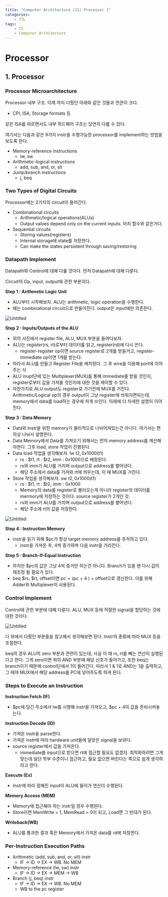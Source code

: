 ```yaml
---
title: "Computer Architecture (11) Processor 1"
categories:
    - TIL
tags:
    - CS
    - Computer Architecture
---
```


# Processor

## 1. Processor

### Processor Microarchitecture

Processor 내부 구조. 이제 까지 다뤘던 아래와 같은 것들과 연관이 크다.

- CPI, ISA, Storage formats 등

같은 ISA를 따르면서도 내부 하드웨어 구조는 당연히 다를 수 있다.

여기서는 다음과 같은 9가지 instr을 수행가능한 processor를 implement하는 방법을 보도록 한다.

- Memory-reference instructions
    - lw, sw
- Arithmetic-logical instructions
    - add, sub, and, or, slt
- Jump/branch instructions
    - j, beq

### Two Types of Digital Circuits

Processor에는 2가지의 circuit이 들어간다.

- Combinational circuits
    - Arithmetic/logical operations(ALUs)
    - Output values depend only on the current inputs. 마치 함수와 같은거다.
- Sequential circuits
    - Storing values(registers)
    - Internal storage에 state를 저장한다.
    - Can make the states persistent through saving/restoring

### Datapath Implement

Datapath와 Control에 대해 다룰 것이다. 먼저 Datapath에 대해 다룬다.

Circuit의 Op, input, output에 관한 부분이다.

**Step 1 : Arithmetic Logic Unit**

- ALU부터 시작해보자. ALU는 arithmetic, logic operation을 수행한다.
- 얘는 combinational circuit으로 만들어진다. output은 input에만 의존한다.

![Untitled](https://gonnnnn.github.io/image/TIL/0521(1).png)               

**Step 2 : Inputs/Outputs of the ALU**

- 위의 사진에서 register file, ALU, MUX 부분을 들여다보자.
- ALU는 register(rs, rt)로부터 데이터를 읽고, register(rd)에 다시 쓴다.
    - register-register op이면 source register로 2개를 받을거고, register-immediate op이면 1개를 받는다.
- 따라서 ALU를 만들고 Register File을 배치한다. 그 후 wire을 이용해 port에 이어주는 식
- ALU inupt단에 있는 Multiplexer(MUX)를 통해 immediate를 받을 것인지, register로부터 값을 가져올 것인지에 대한 것을 제어할 수 있다.
- 마찬가지로 ALU output도 register로 가기전에 MUX를 거친다. Arithmetic/Logical op의 경우 output이 그냥 register에 씌워지면되는데, memory에서 data를 load하는 경우에 저게 쓰인다. 아래에 더 자세한 설명이 이어진다.

**Step 3 : Data Memory**

- Data와 Instr을 위한 memory가 물리적으로 나뉘어져있는건 아니다. 여기서는 편의상 나눠서 설명한다.
- Data Memory에서 Data를 가져오기 위해서는 먼저 memory address를 계산해야한다. 그후 load, store 작업이 진행된다.
- Data load 작업을 생각해보자. lw $t2, 0x1000($t1)
    - rs : $t1, rt : $t2, imm : 0x1000으로 배정된다.
    - rs와 imm가 ALU를 거치며 output으로 address를 뱉어낸다.
    - 해당 주소에서 data를 가져와 rt에 씌우는데, 이 때 MUX를 거친다.
- Store 작업을 생각해보자. sw $t2, 0x1000($t1)
    - rs : $t1, rt : $t2, imm : 0x1000
    - Memory의 data를 register로 불러오는게 아니라 register의 데이터를 mermory에 저장하는 것이다. source register가 2개인 것.
    - rs와 imm가 ALU를 거치며 output으로 address를 뱉어낸다.
    - 해당 주소에 rt의 값을 저장한다.

![Untitled](https://gonnnnn.github.io/image/TIL/0521(2).png)                   

**Step 4 : Instruction Memory**

- instr을 읽기 위해 $pc가 항상 target memory address를 추적하고 있다.
    - instr을 가져온 후, 4씩 증가하며 다음 instr을 가리킨다.

**Step 5 : Branch-If-Equal Instruction**

- 하지만 $pc의 값은 그냥 4씩 증가만 하는건 아니다. Branch가 있을 땐 다시 값이 재조정 될 필요가 있다.
- beq $rs, $rt, offset이면 $pc = ($pc + 4 ) + offset으로 갱신한다. 이를 위해 Adder와 Multiplexer이 사용된다.

### Control Implement

Control에 관한 부분에 대해 다룬다. ALU, MUX 등에 적절한 signal을 할당하는 것에 대한 것이다.

![Untitled](https://gonnnnn.github.io/image/TIL/0521(3).png)                   

다 위에서 다뤘던 부분들을 참고해서 생각해보면 된다. Instr의 종류에 따라 MUX 등을 조절한다.

beq의 경우 ALU의 zero 부분과 관련이 있는데, 사실 이 때 rs, rt를 빼는 연산이 실행된다고 한다. 그게 zero이면 위의 AND 부분에 해당 신호가 들어가고, 또한 beq는 branch이기 때문에 control단에서 1이 들어간다. 따라서 1 & 1로 AND는 1을 출력하고, 그 때야 MUX에서 해당 address를 PC에 넣어주도록 하게 된다.

### Steps to Execute an Instruction

**Instruction Fetch (IF)**

- $pc에 담긴 주소에서 lw를 시행해 instr을 가져오고, $pc + 4의 값을 준비시켜놓는다.

**Instruction Decode (ID)**

- 가져온 instr을 parse한다.
- 가져온 instr에 따라 hardware unit들에 알맞은 signal을 보낸다.
- source register에서 값을 가져온다.
    - immediate를 input으로 받으면 rt에 접근할 필요도 없겠지. 최적화하려면 그게 맞는데 일단 학부 수준이니 접근하고, 필요 없으면 버린다는 쪽으로 쉽게 생각하라고 한다.

**Execute (Ex)**

- Instr에 따라 정해진 input이 ALU에 들어가 연산이 수행된다.

**Memory Access (MEM)**

- Memory에 접근해야 하는 instr일 경우 수행된다.
- Store이면 MemWrite = 1, MemRead = 0이 되고, Load면 그 반대가 된다.

**Writeback(WB)**

- ALU를 통과한 결과 혹은 Memory에서 가져온 data를 rd에 저장한다.

### Per-Instruction Execution Paths

- Arithmetic (add, sub, and, or, slt) instr
    - IF → ID → EX → WB. No MEM
- Memory-reference (lw, sw) instr
    - IF → ID → EX → MEM → WB
- Branch (j, beq) instr
    - IF → ID → EX → WB. No MEM
    - WB to the pc register